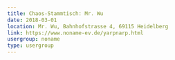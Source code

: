 ```yaml
---
title: Chaos-Stammtisch: Mr. Wu
date: 2018-03-01
location: Mr. Wu, Bahnhofstrasse 4, 69115 Heidelberg
link: https://www.noname-ev.de/yarpnarp.html
usergroup: noname
type: usergroup
---
```

